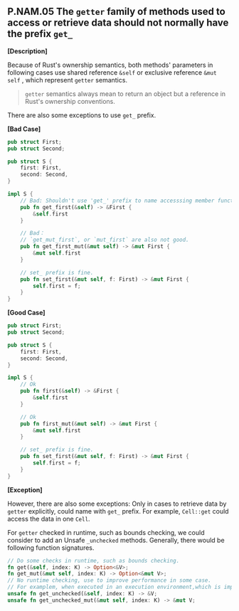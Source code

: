 ## P.NAM.05 The `getter` family of methods used to access or retrieve data should not normally have the prefix `get_`

**[Description]**

Because of Rust's ownership semantics, both methods' parameters in following cases use shared reference `&self` or exclusive reference `&mut self` , which represent `getter` semantics.

> `getter` semantics always mean to return an object but a reference in Rust's ownership conventions.

There are also some exceptions to use `get_` prefix.


**[Bad Case]**
```rust
pub struct First;
pub struct Second;

pub struct S {
    first: First,
    second: Second,
}

impl S {
    // Bad: Shouldn't use 'get_' prefix to name accesssing member function.
    pub fn get_first(&self) -> &First {
        &self.first
    }

    // Bad：
    // `get_mut_first`, or `mut_first` are also not good.
    pub fn get_first_mut(&mut self) -> &mut First {
        &mut self.first
    }

    // set_ prefix is fine.
    pub fn set_first(&mut self, f: First) -> &mut First {
        self.first = f;
    }
}
```


**[Good Case]**

```rust
pub struct First;
pub struct Second;

pub struct S {
    first: First,
    second: Second,
}

impl S {
    // Ok
    pub fn first(&self) -> &First {
        &self.first
    }

    // Ok
    pub fn first_mut(&mut self) -> &mut First {
        &mut self.first
    }

    // set_ prefix is fine.
    pub fn set_first(&mut self, f: First) -> &mut First {
        self.first = f;
    }
}
```

**[Exception]**

However, there are also some exceptions: Only in cases to retrieve data by `getter` explicitly, could name with `get_` prefix. For example, `Cell::get` could access the data in one `Cell`.

For `getter` checked in runtime, such as bounds checking, we could consider to add an Unsafe `_unchecked` methods. Generally, there would be following function signatures.

```rust
// Do some checks in runtime, such as bounds checking.
fn get(&self, index: K) -> Option<&V>;
fn get_mut(&mut self, index: K) -> Option<&mut V>;
// No runtime checking, use to improve performance in some case. 
// For examplem, when executed in an execution environment,which is impossible to trigger bounds checking.
unsafe fn get_unchecked(&self, index: K) -> &V;
unsafe fn get_unchecked_mut(&mut self, index: K) -> &mut V;
```